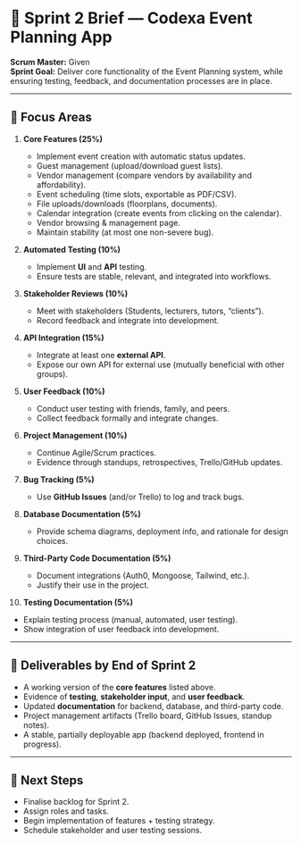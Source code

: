 # 🚀 Sprint 2 Brief — Codexa Event Planning App
 
**Scrum Master:** Given  
**Sprint Goal:** Deliver core functionality of the Event Planning system, while ensuring testing, feedback, and documentation processes are in place.  

---

## 🎯 Focus Areas

1. **Core Features (25%)**  
   - Implement event creation with automatic status updates.  
   - Guest management (upload/download guest lists).  
   - Vendor management (compare vendors by availability and affordability).  
   - Event scheduling (time slots, exportable as PDF/CSV).  
   - File uploads/downloads (floorplans, documents).  
   - Calendar integration (create events from clicking on the calendar).  
   - Vendor browsing & management page.  
   - Maintain stability (at most one non-severe bug).  

2. **Automated Testing (10%)**  
   - Implement **UI** and **API** testing.  
   - Ensure tests are stable, relevant, and integrated into workflows.  

3. **Stakeholder Reviews (10%)**  
   - Meet with stakeholders (Students, lecturers, tutors, “clients”).  
   - Record feedback and integrate into development.  

4. **API Integration (15%)**  
   - Integrate at least one **external API**.  
   - Expose our own API for external use (mutually beneficial with other groups).  

5. **User Feedback (10%)**  
   - Conduct user testing with friends, family, and peers.  
   - Collect feedback formally and integrate changes.  

6. **Project Management (10%)**  
   - Continue Agile/Scrum practices.  
   - Evidence through standups, retrospectives, Trello/GitHub updates.  

7. **Bug Tracking (5%)**  
   - Use **GitHub Issues** (and/or Trello) to log and track bugs.  

8. **Database Documentation (5%)**  
   - Provide schema diagrams, deployment info, and rationale for design choices.  

9. **Third-Party Code Documentation (5%)**  
   - Document integrations (Auth0, Mongoose, Tailwind, etc.).  
   - Justify their use in the project.  

10. **Testing Documentation (5%)**  
   - Explain testing process (manual, automated, user testing).  
   - Show integration of user feedback into development.  

---

## 📝 Deliverables by End of Sprint 2
- A working version of the **core features** listed above.  
- Evidence of **testing**, **stakeholder input**, and **user feedback**.  
- Updated **documentation** for backend, database, and third-party code.  
- Project management artifacts (Trello board, GitHub Issues, standup notes).  
- A stable, partially deployable app (backend deployed, frontend in progress).  

---

## 📅 Next Steps
- Finalise backlog for Sprint 2.  
- Assign roles and tasks.  
- Begin implementation of features + testing strategy.  
- Schedule stakeholder and user testing sessions.  
